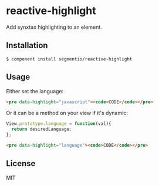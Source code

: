 
# reactive-highlight

  Add synxtax highlighting to an element.

## Installation

    $ component install segmentio/reactive-highlight

## Usage

  Either set the language:

```html
<pre data-highlight="javascript"><code>CODE</code></pre>
```

  Or it can be a method on your view if it's dynamic:

```js
View.prototype.language = function(val){
  return desiredLanguage;
};
```
```html
<pre data-highlight="language"><code>CODE</code></pre>
```

## License

  MIT